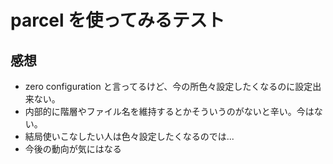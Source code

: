 # parcel を使ってみるテスト

## 感想

- zero configuration と言ってるけど、今の所色々設定したくなるのに設定出来ない。
- 内部的に階層やファイル名を維持するとかそういうのがないと辛い。今はない。
- 結局使いこなしたい人は色々設定したくなるのでは...
- 今後の動向が気にはなる
